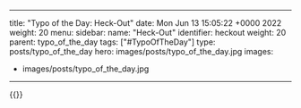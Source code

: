 
---
title: "Typo of the Day: Heck-Out"
date: Mon Jun 13 15:05:22 +0000 2022
weight: 20
menu:
  sidebar:
    name: "Heck-Out"
    identifier: heckout
    weight: 20
    parent: typo_of_the_day
tags: ["#TypoOfTheDay"]
type: posts/typo_of_the_day
hero: images/posts/typo_of_the_day.jpg
images:
- images/posts/typo_of_the_day.jpg
---


{{<x user="mariatta" id="1536364109851140097">}}

